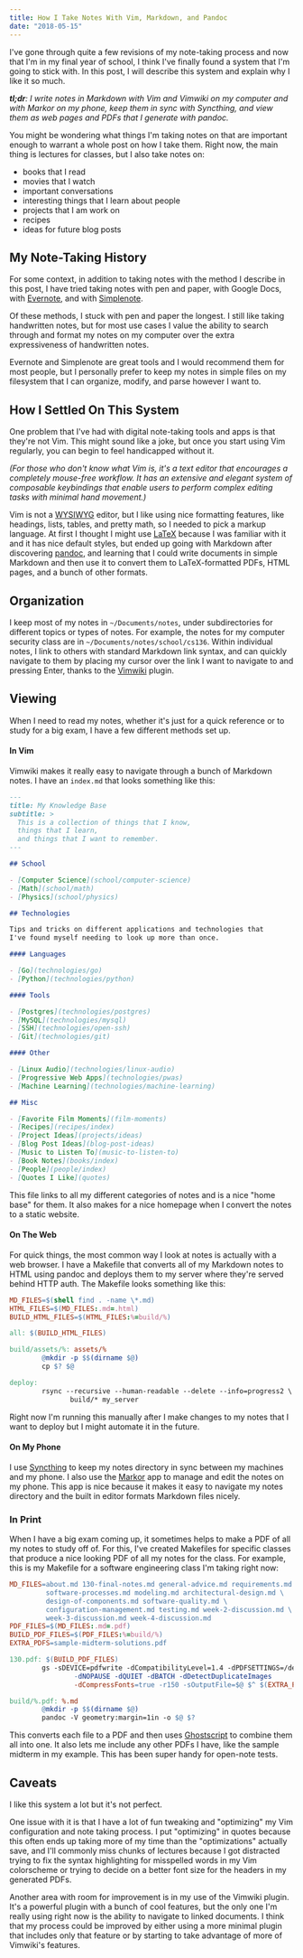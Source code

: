 ```yaml
---
title: How I Take Notes With Vim, Markdown, and Pandoc
date: "2018-05-15"
---
```


I've gone through quite a few revisions of my note-taking process
and now that I'm in my final year of school,
I think I've finally found a system that I'm going to stick with.
In this post, I will describe this system and explain why I like it so much.

_**tl;dr**: I write notes in Markdown with Vim and Vimwiki on my computer
and with Markor on my phone,
keep them in sync with Syncthing,
and view them as web pages and PDFs that I generate with pandoc._

You might be wondering what things I'm taking notes on that are important
enough to warrant a whole post on how I take them.
Right now, the main thing is lectures for classes,
but I also take notes on:

- books that I read 
- movies that I watch
- important conversations
- interesting things that I learn about people
- projects that I am work on
- recipes
- ideas for future blog posts

## My Note-Taking History

For some context,
in addition to taking notes with the method I describe in this post,
I have tried taking notes
with pen and paper,
with Google Docs,
with [Evernote](https://evernote.com/),
and
with [Simplenote](https://simplenote.com/).

Of these methods, I stuck with pen and paper the longest.
I still like taking handwritten notes, but for most use cases
I value the ability to search through and format my notes
on my computer over the extra expressiveness of handwritten notes.

Evernote and Simplenote are great tools and I would recommend them for most
people, but I personally prefer to keep my notes in simple files
on my filesystem that I can organize, modify, and parse however I want to.

## How I Settled On This System

One problem that I've had with digital note-taking tools and apps is that
they're not Vim.
This might sound like a joke, but once you start using
Vim regularly, you can begin to feel handicapped without it.

_(For those who don't know what Vim is,
it's a text editor that encourages a completely mouse-free workflow.
It has an
extensive and elegant system of composable keybindings that enable users to
perform complex editing tasks with minimal hand movement.)_

Vim is not a [WYSIWYG](https://en.wikipedia.org/wiki/WYSIWYG)
editor, but I like using nice formatting features,
like
headings,
lists,
tables,
and pretty math,
so I needed to pick a markup language.
At first I thought I might use
[LaTeX](https://www.latex-project.org//)
because I was familiar with it and
it has nice default styles,
but ended up going with Markdown after discovering
[pandoc](http://pandoc.org/),
and learning that I could write documents in simple Markdown and
then use it to convert them
to LaTeX-formatted PDFs, HTML pages, and a bunch of other formats.

## Organization

I keep most of my notes in `~/Documents/notes`,
under subdirectories for different topics or types of notes.
For example, the notes for my computer security class are in
`~/Documents/notes/school/cs136`.
Within individual notes, I link to others with standard Markdown link syntax,
and can quickly navigate to them by placing my cursor over the link I want
to navigate to and pressing Enter, thanks to the
[Vimwiki](http://vimwiki.github.io/) plugin.

## Viewing

When I need to read my notes,
whether it's just for a quick reference
or to study for a big exam,
I have a few different methods set up.

#### In Vim

Vimwiki makes it really easy to navigate through a bunch of Markdown notes.
I have an `index.md` that looks something like this:

```markdown
---
title: My Knowledge Base
subtitle: >
  This is a collection of things that I know,
  things that I learn,
  and things that I want to remember.
---

## School

- [Computer Science](school/computer-science)
- [Math](school/math)
- [Physics](school/physics)

## Technologies

Tips and tricks on different applications and technologies that
I've found myself needing to look up more than once.

#### Languages

- [Go](technologies/go)
- [Python](technologies/python)

#### Tools

- [Postgres](technologies/postgres)
- [MySQL](technologies/mysql)
- [SSH](technologies/open-ssh)
- [Git](technologies/git)

#### Other

- [Linux Audio](technologies/linux-audio)
- [Progressive Web Apps](technologies/pwas)
- [Machine Learning](technologies/machine-learning)

## Misc

- [Favorite Film Moments](film-moments)
- [Recipes](recipes/index)
- [Project Ideas](projects/ideas)
- [Blog Post Ideas](blog-post-ideas)
- [Music to Listen To](music-to-listen-to)
- [Book Notes](books/index)
- [People](people/index)
- [Quotes I Like](quotes)
```

This file links to all my different categories of notes and
is a nice "home base" for them.
It also makes for a nice homepage when I convert the notes to a static
website.

#### On The Web

For quick things, the most common way I look at notes is actually with a web
browser.
I have a Makefile that converts all of my Markdown notes to HTML using
pandoc and deploys them to my server where they're served behind HTTP auth.
The Makefile looks something like this:

```Makefile
MD_FILES=$(shell find . -name \*.md)
HTML_FILES=$(MD_FILES:.md=.html)
BUILD_HTML_FILES=$(HTML_FILES:%=build/%)

all: $(BUILD_HTML_FILES)

build/assets/%: assets/%
        @mkdir -p $$(dirname $@)
        cp $? $@

deploy:
        rsync --recursive --human-readable --delete --info=progress2 \
               build/* my_server
```

Right now I'm running this manually after I make changes to my notes that I
want to deploy but I might automate it in the future.

#### On My Phone

I use
[Syncthing](https://syncthing.net/)
to keep my notes directory in sync between my machines and my phone.
I also use the
[Markor](https://github.com/gsantner/markor)
app to manage and edit the notes on my phone.
This app is nice because it makes it easy to navigate my notes
directory and the built in editor formats Markdown files nicely.

### In Print

When I have a big exam coming up,
it sometimes helps to make a PDF of all my notes to study off of.
For this, I've created Makefiles for specific classes that produce a nice
looking PDF of all my notes for the class.
For example, this is my Makefile for a software engineering class I'm taking
right now:

```Makefile
MD_FILES=about.md 130-final-notes.md general-advice.md requirements.md \
         software-processes.md modeling.md architectural-design.md \
         design-of-components.md software-quality.md \
         configuration-management.md testing.md week-2-discussion.md \
         week-3-discussion.md week-4-discussion.md
PDF_FILES=$(MD_FILES:.md=.pdf)
BUILD_PDF_FILES=$(PDF_FILES:%=build/%)
EXTRA_PDFS=sample-midterm-solutions.pdf

130.pdf: $(BUILD_PDF_FILES)
        gs -sDEVICE=pdfwrite -dCompatibilityLevel=1.4 -dPDFSETTINGS=/default \
                -dNOPAUSE -dQUIET -dBATCH -dDetectDuplicateImages
                -dCompressFonts=true -r150 -sOutputFile=$@ $^ $(EXTRA_PDFS)

build/%.pdf: %.md
        @mkdir -p $$(dirname $@)
        pandoc -V geometry:margin=1in -o $@ $?
```

This converts each file to a PDF and then uses
[Ghostscript](https://www.ghostscript.com/)
to combine them all into one.
It also lets me include any other PDFs I have, like the sample midterm in
my example.
This has been super handy for open-note tests.

## Caveats

I like this system a lot but it's not perfect.

One issue with it is that I have a lot of fun tweaking and "optimizing"
my Vim configuration and note taking process.
I put "optimizing" in quotes because this often ends up taking more of my
time than the "optimizations" actually save,
and I'll commonly miss chunks of lectures because I got distracted trying
to fix the syntax highlighting for misspelled words in my Vim colorscheme
or trying to decide on a better font size for the headers in my generated
PDFs.

Another area with room for improvement is in my use of the Vimwiki plugin.
It's a powerful plugin with a bunch of cool features, but
the only one I'm really using right now is the ability to navigate to linked
documents.
I think that my process could be improved by either using a more minimal
plugin that includes only that feature or by starting to take advantage of
more of Vimwiki's features.
